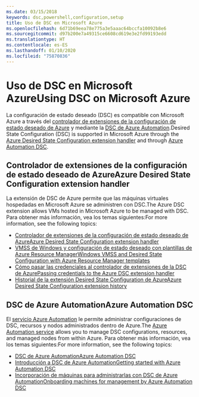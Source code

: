 ```yaml
---
ms.date: 03/15/2018
keywords: dsc,powershell,configuration,setup
title: Uso de DSC en Microsoft Azure
ms.openlocfilehash: 6d71b69eea78e775a3e5aaac64bccfa10092b8e6
ms.sourcegitcommit: d97b200e7a49315ce6608cd619e3e2fd99193edd
ms.translationtype: HT
ms.contentlocale: es-ES
ms.lasthandoff: 01/10/2020
ms.locfileid: "75870836"
---
```

# <a name="using-dsc-on-microsoft-azure"></a><span data-ttu-id="5c014-103">Uso de DSC en Microsoft Azure</span><span class="sxs-lookup"><span data-stu-id="5c014-103">Using DSC on Microsoft Azure</span></span>

<span data-ttu-id="5c014-104">La configuración de estado deseado (DSC) es compatible con Microsoft Azure a través del [controlador de extensiones de la configuración de estado deseado de Azure](/azure/virtual-machines/extensions/dsc-overview) y mediante la [DSC de Azure Automation](/azure/automation/automation-dsc-overview).</span><span class="sxs-lookup"><span data-stu-id="5c014-104">Desired State Configuration (DSC) is supported in Microsoft Azure through the [Azure Desired State Configuration extension handler](/azure/virtual-machines/extensions/dsc-overview) and through [Azure Automation DSC](/azure/automation/automation-dsc-overview).</span></span>

## <a name="azure-desired-state-configuration-extension-handler"></a><span data-ttu-id="5c014-105">Controlador de extensiones de la configuración de estado deseado de Azure</span><span class="sxs-lookup"><span data-stu-id="5c014-105">Azure Desired State Configuration extension handler</span></span>

<span data-ttu-id="5c014-106">La extensión de DSC de Azure permite que las máquinas virtuales hospedadas en Microsoft Azure se administren con DSC.</span><span class="sxs-lookup"><span data-stu-id="5c014-106">The Azure DSC extension allows VMs hosted in Microsoft Azure to be managed with DSC.</span></span> <span data-ttu-id="5c014-107">Para obtener más información, vea los temas siguientes:</span><span class="sxs-lookup"><span data-stu-id="5c014-107">For more information, see the following topics:</span></span>

- [<span data-ttu-id="5c014-108">Controlador de extensiones de la configuración de estado deseado de Azure</span><span class="sxs-lookup"><span data-stu-id="5c014-108">Azure Desired State Configuration extension handler</span></span>](/azure/virtual-machines/extensions/dsc-overview)
- [<span data-ttu-id="5c014-109">VMSS de Windows y configuración de estado deseado con plantillas de Azure Resource Manager</span><span class="sxs-lookup"><span data-stu-id="5c014-109">Windows VMSS and Desired State Configuration with Azure Resource Manager templates</span></span>](/azure/virtual-machines/extensions/dsc-template)
- [<span data-ttu-id="5c014-110">Cómo pasar las credenciales al controlador de extensiones de la DSC de Azure</span><span class="sxs-lookup"><span data-stu-id="5c014-110">Passing credentials to the Azure DSC extension handler</span></span>](/azure/virtual-machines/extensions/dsc-credentials)
- [<span data-ttu-id="5c014-111">Historial de la extensión Desired State Configuration de Azure</span><span class="sxs-lookup"><span data-stu-id="5c014-111">Azure Desired State Configuration extension history</span></span>](azureDscexthistory.md)

## <a name="azure-automation-dsc"></a><span data-ttu-id="5c014-112">DSC de Azure Automation</span><span class="sxs-lookup"><span data-stu-id="5c014-112">Azure Automation DSC</span></span>

<span data-ttu-id="5c014-113">El [servicio Azure Automation](https://azure.microsoft.com/services/automation/) le permite administrar configuraciones de DSC, recursos y nodos administrados dentro de Azure.</span><span class="sxs-lookup"><span data-stu-id="5c014-113">The [Azure Automation service](https://azure.microsoft.com/services/automation/) allows you to manage DSC configurations, resources, and managed nodes from within Azure.</span></span> <span data-ttu-id="5c014-114">Para obtener más información, vea los temas siguientes:</span><span class="sxs-lookup"><span data-stu-id="5c014-114">For more information, see the following topics:</span></span>

- [<span data-ttu-id="5c014-115">DSC de Azure Automation</span><span class="sxs-lookup"><span data-stu-id="5c014-115">Azure Automation DSC</span></span>](/azure/automation/automation-dsc-overview)
- [<span data-ttu-id="5c014-116">Introducción a DSC de Azure Automation</span><span class="sxs-lookup"><span data-stu-id="5c014-116">Getting started with Azure Automation DSC</span></span>](/azure/automation/automation-dsc-getting-started)
- [<span data-ttu-id="5c014-117">Incorporación de máquinas para administrarlas con DSC de Azure Automation</span><span class="sxs-lookup"><span data-stu-id="5c014-117">Onboarding machines for management by Azure Automation DSC</span></span>](/azure/automation/automation-dsc-onboarding)